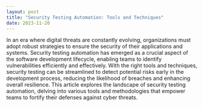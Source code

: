 ```yaml
---
layout: post
title: "Security Testing Automation: Tools and Techniques"
date: 2023-11-20
---
```


In an era where digital threats are constantly evolving, organizations must adopt robust strategies to ensure the security of their applications and systems. Security testing automation has emerged as a crucial aspect of the software development lifecycle, enabling teams to identify vulnerabilities efficiently and effectively. With the right tools and techniques, security testing can be streamlined to detect potential risks early in the development process, reducing the likelihood of breaches and enhancing overall resilience. This article explores the landscape of security testing automation, delving into various tools and methodologies that empower teams to fortify their defenses against cyber threats.
